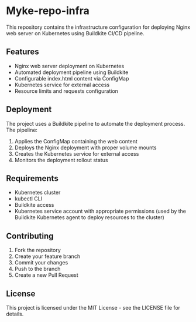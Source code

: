 # Myke-repo-infra

This repository contains the infrastructure configuration for deploying Nginx web server on Kubernetes using Buildkite CI/CD pipeline.

## Features

- Nginx web server deployment on Kubernetes
- Automated deployment pipeline using Buildkite
- Configurable index.html content via ConfigMap
- Kubernetes service for external access
- Resource limits and requests configuration

## Deployment

The project uses a Buildkite pipeline to automate the deployment process. The pipeline:
1. Applies the ConfigMap containing the web content
2. Deploys the Nginx deployment with proper volume mounts
3. Creates the Kubernetes service for external access
4. Monitors the deployment rollout status

## Requirements

- Kubernetes cluster
- kubectl CLI
- Buildkite access
- Kubernetes service account with appropriate permissions (used by the Buildkite Kubernetes agent to deploy resources to the cluster)



## Contributing

1. Fork the repository
2. Create your feature branch
3. Commit your changes
4. Push to the branch
5. Create a new Pull Request

## License

This project is licensed under the MIT License - see the LICENSE file for details.